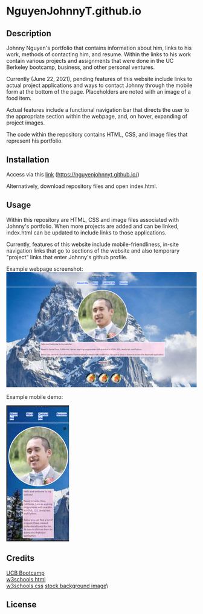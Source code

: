 # NguyenJohnnyT.github.io

## Description

Johnny Nguyen's portfolio that contains information about him, links to his work, methods of contacting him, and resume.  Within the links to his work contain various projects and assignments that were done in the UC Berkeley bootcamp, business, and other personal ventures.

Currently (June 22, 2021), pending features of this website include links to actual project applications and ways to contact Johnny through the mobile form at the bottom of the page.  Placeholders are noted with an image of a food item.

Actual features include a functional navigation bar that directs the user to the appropriate section within the webpage, and, on hover, expanding of project images.

The code within the repository contains HTML, CSS, and image files that represent his portfolio.

## Installation

Access via this [link](https://nguyenjohnnyt.github.io) (https://nguyenjohnnyt.github.io/)

Alternatively, download repository files and open index.html.

## Usage

Within this repository are HTML, CSS and image files associated with Johnny's portfolio.  When more projects are added and can be linked, index.html can be updated to include links to those applications.

Currently, features of this website include mobile-friendliness, in-site navigation links that go to sections of the website and also temporary "project" links that enter Johnny's github profile.

Example webpage screenshot:
![screenshot](./assets/images/readme/JohnnyWebsiteDesktop.png "Johnny Nguyen's Porfolio on Desktop")

Example mobile demo:

![mobile demo](./assets/images/readme/JohnnyWebsite.gif "Johnny Nguyen's Portfolio on Mobile")


## Credits

[UCB Bootcamp](https://bootcampspot.com/)\
[w3schools html](https://www.w3schools.com/html/)\
[w3schools css](https://www.w3schools.com/css/)
[stock background image](https://i.redd.it/0r435757fgm41.jpg)\

## License
